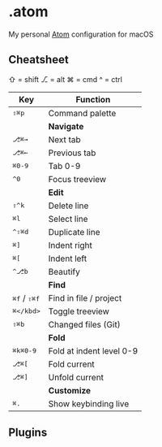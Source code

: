 # .atom
My personal [Atom](https://atom.io) configuration for macOS

## Cheatsheet

&#x21E7; = shift
⎇ = alt
⌘ = cmd
^ = ctrl

| Key | Function |
|--|--|
| <kbd>&#x21E7;⌘p</kbd> | Command palette |
| | **Navigate** |
| <kbd>⎇⌘→</kbd> | Next tab |
| <kbd>⎇⌘←</kbd> | Previous tab |
| <kbd>⌘0-9</kbd> | Tab 0-9 |
| <kbd>^0</kbd> | Focus treeview |
| | **Edit** |
| <kbd>&#x21E7;^k</kbd> | Delete line |
| <kbd>⌘l</kbd> | Select line |
| <kbd>^&#x21E7;⌘d | Duplicate line |
| <kbd>⌘]</kbd> | Indent right |
| <kbd>⌘[</kbd> | Indent left |
| <kbd>^⎇b</kbd> | Beautify |
| | **Find** |
| <kbd>⌘f</kbd> / <kbd>&#x21E7;⌘f</kbd> | Find in file / project |
| <kbd>⌘\</kbd> | Toggle treeview |
| <kbd>&#x21E7;⌘b | Changed files (Git) |
| | **Fold** |
| <kbd>⌘k</kbd><kbd>⌘0-9</kbd> | Fold at indent level 0-9 |
| <kbd>⎇⌘[</kbd> | Fold current |
| <kbd>⎇⌘]</kbd> | Unfold current |
| | **Customize** | 
| <kbd>⌘.</kbd> | Show keybinding live |

## Plugins
